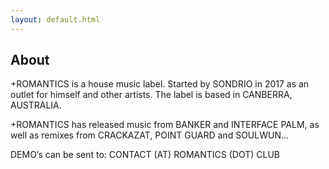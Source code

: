 ```yaml
---
layout: default.html
---
```

## About

+ROMANTICS is a house music label. Started by SONDRIO in 2017 as an outlet for himself and other artists. The label is based in CANBERRA, AUSTRALIA.

+ROMANTICS has released music from BANKER and INTERFACE PALM, as well as remixes from CRACKAZAT, POINT GUARD and SOULWUN...

DEMO’s can be sent to: CONTACT (AT) ROMANTICS (DOT) CLUB